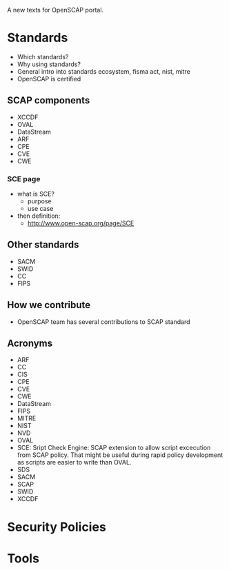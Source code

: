 A new texts for OpenSCAP portal.

# Standards
+ Which standards?
+ Why using standards?
+ General intro into standards ecosystem, fisma act, nist, mitre
+ OpenSCAP is certified

## SCAP components
+ XCCDF
+ OVAL
+ DataStream
+ ARF
+ CPE
+ CVE
+ CWE

### SCE page
+ what is SCE?
  + purpose
  + use case
+ then definition:
  + http://www.open-scap.org/page/SCE

## Other standards
+ SACM
+ SWID
+ CC
+ FIPS

## How we contribute
+ OpenSCAP team has several contributions to SCAP standard

## Acronyms
+ ARF
+ CC
+ CIS
+ CPE
+ CVE
+ CWE
+ DataStream
+ FIPS
+ MITRE
+ NIST
+ NVD
+ OVAL
+ SCE: Sript Check Engine: SCAP extension to allow script excecution from SCAP policy.
  That might be useful during rapid policy development as scripts are easier to write
  than OVAL.
+ SDS
+ SACM
+ SCAP
+ SWID
+ XCCDF

# Security Policies

# Tools


